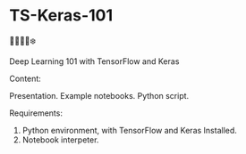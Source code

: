 # TS-Keras-101
👨‍💻🐍🤖❄️

Deep Learning 101 with TensorFlow and Keras

Content:

Presentation.
Example notebooks.
Python script.

Requirements:

1. Python environment, with TensorFlow and Keras Installed.
2. Notebook interpeter.
